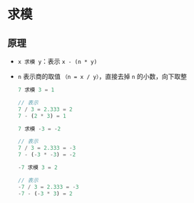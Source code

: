 # 求模

## 原理

  - `x 求模 y`：表示 `x - (n * y)`

  - `n` 表示商的取值 `（n = x / y）`，直接去掉 `n` 的小数，向下取整

    ```js
    7 求模 3 = 1

    // 表示
    7 / 3 = 2.333 = 2
    7 - (2 * 3) = 1
    ```

    ```js
    7 求模 -3 = -2

    // 表示
    7 / 3 = 2.333 = -3
    7 - (-3 * -3) = -2
    ```

    ```js
    -7 求模 3 = 2

    // 表示
    -7 / 3 = 2.333 = -3
    -7 - (-3 * 3) = 2
    ```
